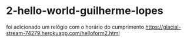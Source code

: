 # 2-hello-world-guilherme-lopes
foi adicionado um relógio com o horário do cumprimento
https://glacial-stream-74279.herokuapp.com/helloform2.html
